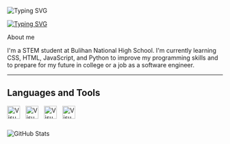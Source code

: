 <p align="left>
  <a href="https://git.io/typing-svg"><img src="https://readme-typing-svg.demolab.com?font=Fira+Code&size=50&duration=1000&pause=200&vCenter=true&repeat=false&random=false&width=435&height=80&lines=Ralph+Lawrence" alt="Typing SVG" /></a>
</p>

<p align="left">
  <a href="https://git.io/typing-svg"><img src="https://readme-typing-svg.demolab.com?font=&size=36&pause=1000&random=false&width=440&height=45&lines=Aspiring+Software+Engineer" alt="Typing SVG" /></a>
</p>

About me

I'm a STEM student at Bulihan National High School. I'm currently learning CSS, HTML, JavaScript, and Python to improve my programming skills and to prepare for my future in college or a job as a software engineer.

---

## Languages and Tools

<img align="left" alt="Visual Studio Code" width="30px" src="https://cdn.jsdelivr.net/gh/devicons/devicon@latest/icons/python/python-original.svg" style="padding-right:10px;" />
<img align="left" alt="Visual Studio Code" width="30px" src="https://cdn.jsdelivr.net/gh/devicons/devicon@latest/icons/javascript/javascript-original.svg" style="padding-right:10px;" />
<img align="left" alt="Visual Studio Code" width="30px" src="https://cdn.jsdelivr.net/gh/devicons/devicon@latest/icons/html5/html5-original.svg" style="padding-right:10px;" />
<img align="left" alt="Visual Studio Code" width="30px" src="https://cdn.jsdelivr.net/gh/devicons/devicon@latest/icons/css3/css3-original.svg" style="padding-right:10px;" />
<br/>

#

![GitHub Stats](https://github-readme-stats.vercel.app/api?username=wiesu&theme=default&show_icons=true&hide_border=true&count_private=true)

